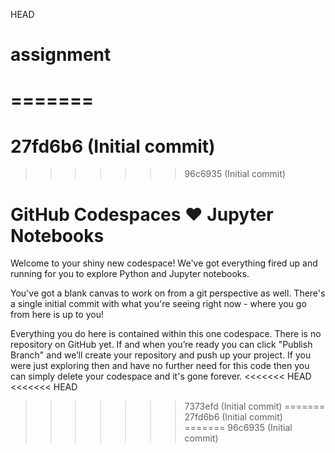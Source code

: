 HEAD
 

# assignment
=======
=======
27fd6b6 (Initial commit)
=======
>>>>>>> 96c6935 (Initial commit)
# GitHub Codespaces ♥️ Jupyter Notebooks

Welcome to your shiny new codespace! We've got everything fired up and running for you to explore Python and Jupyter notebooks.

You've got a blank canvas to work on from a git perspective as well. There's a single initial commit with what you're seeing right now - where you go from here is up to you!

Everything you do here is contained within this one codespace. There is no repository on GitHub yet. If and when you’re ready you can click "Publish Branch" and we’ll create your repository and push up your project. If you were just exploring then and have no further need for this code then you can simply delete your codespace and it's gone forever.
<<<<<<< HEAD
<<<<<<< HEAD
>>>>>>> 7373efd (Initial commit)
=======
>>>>>>> 27fd6b6 (Initial commit)
=======
>>>>>>> 96c6935 (Initial commit)
